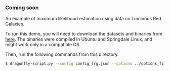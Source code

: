 ### Coming soon

An example of maximum likelihood estimation using data on Luminous Red Galaxies.

To run this demo, you will need to download the datasets and binaries from
[here](http://www.cs.cmu.edu/~kkandasa/dragonfly_datasets.html).
The binaries were compiled in Ubuntu and Springdale Linux, and might work only in a
compatible OS.

Then, run the following commands from this directory.
```bash
$ dragonfly-script.py --config config_lrg.json --options ../options_files/options_example.txt
```

